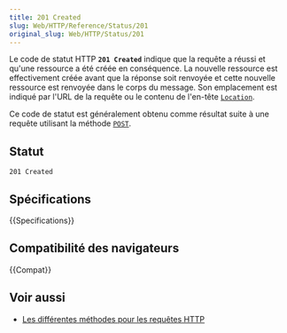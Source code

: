 ```yaml
---
title: 201 Created
slug: Web/HTTP/Reference/Status/201
original_slug: Web/HTTP/Status/201
---
```


Le code de statut HTTP **`201 Created`** indique que la requête a réussi et qu'une ressource a été créée en conséquence. La nouvelle ressource est effectivement créée avant que la réponse soit renvoyée et cette nouvelle ressource est renvoyée dans le corps du message. Son emplacement est indiqué par l'URL de la requête ou le contenu de l'en-tête [`Location`](/fr/docs/Web/HTTP/Reference/Headers/Location).

Ce code de statut est généralement obtenu comme résultat suite à une requête utilisant la méthode [`POST`](/fr/docs/Web/HTTP/Reference/Methods/POST).

## Statut

```
201 Created
```

## Spécifications

{{Specifications}}

## Compatibilité des navigateurs

{{Compat}}

## Voir aussi

- [Les différentes méthodes pour les requêtes HTTP](/fr/docs/Web/HTTP/Reference/Methods)
